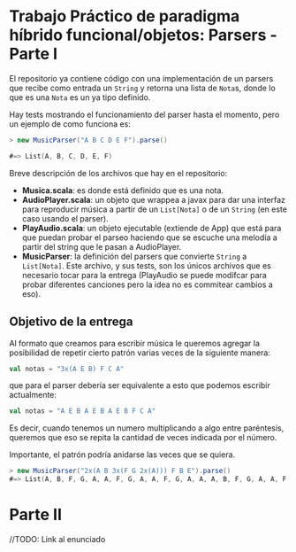 # Trabajo Práctico de paradigma híbrido funcional/objetos: Parsers - Parte I

El repositorio ya contiene código con una implementación de un parsers que recibe como entrada un `String` y retorna una lista de `Nota`s, donde lo que es una `Nota` es un ya tipo definido.

Hay tests mostrando el funcionamiento del parser hasta el momento, pero un ejemplo de como funciona es:

```scala
> new MusicParser("A B C D E F").parse()

#=> List(A, B, C, D, E, F)
```

Breve descripción de los archivos que hay en el repositorio:

- **Musica.scala**: es donde está definido que es una nota.
- **AudioPlayer.scala**: un objeto que wrappea a javax para dar una interfaz para reproducir música a partir de un `List[Nota]` o de un `String` (en este caso usando el parser).
- **PlayAudio.scala**: un objeto ejecutable (extiende de App) que está para que puedan probar el parseo haciendo que se escuche una melodía a partir del string que le pasan a AudioPlayer.
- **MusicParser**: la definición del parsers que convierte `String` a `List[Nota]`. Este archivo, y sus tests, son los únicos archivos que es necesario tocar para la entrega (PlayAudio se puede modifcar para probar diferentes canciones pero la idea no es commitear cambios a eso).

## Objetivo de la entrega

Al formato que creamos para escribir música le queremos agregar la posibilidad de repetir cierto patrón varias veces de la siguiente manera:

```scala
val notas = "3x(A E B) F C A"
```

que para el parser debería ser equivalente a esto que podemos escribir actualmente:

```scala
val notas = "A E B A E B A E B F C A"
```

Es decir, cuando tenemos un numero multiplicando a algo entre paréntesis, queremos que eso se repita la cantidad de veces indicada por el número.

Importante, el patrón podría anidarse las veces que se quiera.

```scala
> new MusicParser("2x(A B 3x(F G 2x(A))) F B E").parse()
#=> List(A, B, F, G, A, A, F, G, A, A, F, G, A, A, A, B, F, G, A, A, F, G, A, A, F, G, A, A, F, B, E)
```


# Parte II

//TODO: Link al enunciado
